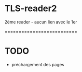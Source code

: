 # TLS-reader2
2ème reader - aucun lien avec le 1er

==========================
# TODO

- préchargement des pages